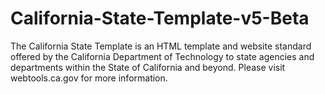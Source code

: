 # California-State-Template-v5-Beta
The California State Template is an HTML template and website standard offered by the California Department of Technology to state agencies and departments within the State of California and beyond. Please visit webtools.ca.gov for more information.
